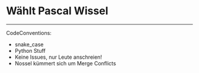 # Wählt Pascal Wissel

---

CodeConventions:
- snake_case
- Python Stuff
- Keine Issues, nur Leute anschreien!
- Nossel kümmert sich um Merge Conflicts
